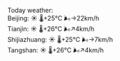 Today weather:  
Beijing: ☀️ 🌡️+25°C 🌬️→22km/h  
Tianjin: ☀️ 🌡️+26°C 🌬️↗4km/h  
Shijiazhuang: ☀️ 🌡️+25°C 🌬️→7km/h  
Tangshan: ☀️ 🌡️+26°C 🌬️↗4km/h  
